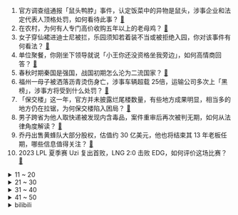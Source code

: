 1. 官方调查组通报「鼠头鸭脖」事件，认定饭菜中的异物是鼠头，涉事企业和法定代表人顶格处罚，如何看待此事？ [:link:](https://www.zhihu.com/question/607131041)
2. 在农村，为何有人专门高价收购五年以上的老母鸡？ [:link:](https://www.zhihu.com/question/421033694)
3. 女子穿仙裙进迪士尼被拦，乐园须知若着装不当或被拒绝入园，你对该事件有何看法？ [:link:](https://www.zhihu.com/question/606726034)
4. 单位聚餐，你刚坐下领导就说「小王你还没资格坐我旁边」，如何高情商回答？ [:link:](https://www.zhihu.com/question/606620590)
5. 春秋时期秦国是强国，战国初期怎么沦为二流国家？ [:link:](https://www.zhihu.com/question/607082365)
6. 福州一母子被洒落沥青烫伤身亡，涉事车辆超载 25倍，运输公司多次上「黑榜」，涉事方将受到什么处罚？ [:link:](https://www.zhihu.com/question/607112600)
7. 「保交楼」这一年，官方并未披露烂尾楼数量，有些地方成果明显，相当多的地方仍在拉锯，为何保交楼陷入困局？ [:link:](https://www.zhihu.com/question/607125175)
8. 男子跨省为他人取快递被发现内含毒品，案件重审后再次被判无期，如何从法律角度解读？ [:link:](https://www.zhihu.com/question/607104424)
9. 乔丹出售黄蜂队大部分股权，估值约 30 亿美元，他也将结束其 13 年老板任期，哪些信息值得关注？ [:link:](https://www.zhihu.com/question/607107936)
10. 2023 LPL 夏季赛 Uzi 复出首败，LNG 2:0 击败 EDG，如何评价这场比赛？ [:link:](https://www.zhihu.com/question/607163339)
<details>
<summary>11 ~ 20</summary>

11. 家长反对家委会收费犒劳考生被班主任踢出群，当地教育局介入，如何看待此事？后续情况如何？ [:link:](https://www.zhihu.com/question/606954362)
12. 如何评价《中国说唱巅峰对决 2023》第七期？ [:link:](https://www.zhihu.com/question/605979786)
13. 当前国内消费规模处于什么水平？主要受到哪些因素的影响？除了降息以外，还有什么手段能刺激消费？ [:link:](https://www.zhihu.com/question/607048165)
14. TES 官方喊话「一些从业者需要提升专业能力」疑似暗指官方解说毛毛内涵喻文波，如何看待这一事件？ [:link:](https://www.zhihu.com/question/607201900)
15. 高考完后想学编程，应该从哪一步开始？ [:link:](https://www.zhihu.com/question/606890445)
16. 你认为，高考后做点什么事好？ [:link:](https://www.zhihu.com/question/606967172)
17. 多地新一轮汽车消费补贴密集出炉，深圳南山最高可领现金补贴 3.3 万，对车企和消费者有何利好？ [:link:](https://www.zhihu.com/question/607125662)
18. 白岩松说很同情梅西到中国无法逛街，梅西回应「球队通常都这样，大部分时间都待在酒店」，如何看待此现象？ [:link:](https://www.zhihu.com/question/607002376)
19. 为什么嵌入式调试经常用UART，却很少用SPI、I2C或USRT？ [:link:](https://www.zhihu.com/question/450883017)
20. 电影《闪电侠》里为什么超女打不过佐德? [:link:](https://www.zhihu.com/question/607112739)
</details>
<details>
<summary>21 ~ 30</summary>

21. 向传奇致敬！42 岁郑智正式退役，代表国足出战 108 场，打入 15 球，如何评价郑智的职业生涯？ [:link:](https://www.zhihu.com/question/607062078)
22. 孩子被老师安排在教室最后一排怎么办？ [:link:](https://www.zhihu.com/question/606100150)
23. 如何看待第一届烂柯杯决赛，辜梓豪让一追二战胜申真谞，取得个人国际大赛第二冠？ [:link:](https://www.zhihu.com/question/607154196)
24. 2023 年 618 有哪些支持独显直连的高性能笔记本值得入手？ [:link:](https://www.zhihu.com/question/597409880)
25. 刚高考完的高三生如何赚钱？ [:link:](https://www.zhihu.com/question/607140551)
26. 兰州马拉松赛外国选手优先 50 米起跑，当地称「防止国际精英受干扰」，如何看待此事？ [:link:](https://www.zhihu.com/question/606928139)
27. 如何选择家用净水器？ [:link:](https://www.zhihu.com/question/25051573)
28. 如何评价《崩坏：星穹铁道》中的银河公司被银狼侵入? [:link:](https://www.zhihu.com/question/607134236)
29. 高考完有可能考不上就必须立马学习吗？ [:link:](https://www.zhihu.com/question/607150191)
30. 本轮「降息」是起点还是终点？未来宏观政策向是否会继续通过降息来刺激消费和资金流动？ [:link:](https://www.zhihu.com/question/607048020)
</details>
<details>
<summary>31 ~ 40</summary>

31. 你会选择去现场看一场中超联赛吗？ [:link:](https://www.zhihu.com/question/606077480)
32. 考研政治分低怎么办? [:link:](https://www.zhihu.com/question/596535855)
33. 国内有哪些高档女包的品牌？ [:link:](https://www.zhihu.com/question/287727894)
34. 物体的坚硬程度由什么决定？ [:link:](https://www.zhihu.com/question/602346094)
35. 布林肯访华前强调中美需更好沟通，确保竞争不升级为冲突，还有哪些信息值得关注？ [:link:](https://www.zhihu.com/question/607147745)
36. 电线是不是越粗越好？ [:link:](https://www.zhihu.com/question/606004330)
37. 2023上半年四六级开考，考试体验如何，哪些题目印象深刻？ [:link:](https://www.zhihu.com/question/607122232)
38. 3个月读完12本书，为什么还是那么焦虑？ [:link:](https://www.zhihu.com/question/605602129)
39. 钱真的可以治愈一切吗？ [:link:](https://www.zhihu.com/question/606531916)
40. 为什么《甄嬛传》百看不厌？ [:link:](https://www.zhihu.com/question/499570303)
</details>
<details>
<summary>41 ~ 50</summary>

41. 如何评价 2023 年上海中考？ [:link:](https://www.zhihu.com/question/599405158)
42. 同事老是把他的活儿推给我做，怎么拒绝都没用，怎么办？ [:link:](https://www.zhihu.com/question/605396997)
43. 如何评价《奔跑吧》第七季第九期《好梦竞赛》？ [:link:](https://www.zhihu.com/question/607007150)
44. 进行傅里叶变换是不是就是为了简化运算？ [:link:](https://www.zhihu.com/question/606051930)
45. 普京称俄罗斯已经将承诺的第一部分核装置运抵白俄罗斯境内，如何看待此举？对局势有何影响？ [:link:](https://www.zhihu.com/question/607107944)
46. 如何评价 2023 年 6月英语六级考试难度？ [:link:](https://www.zhihu.com/question/607157797)
47. 诸葛亮明知道关羽会失荆州，为什么没能够及时补救呢？ [:link:](https://www.zhihu.com/question/604680500)
48. 为什么蜘蛛侠反抗命运而闪电侠选择了接受？ [:link:](https://www.zhihu.com/question/606552144)
49. 工作两三年后，你悟出什么职场道理？ [:link:](https://www.zhihu.com/question/369404624)
50. 普京称俄罗斯 2023 年 4 月 GDP 同比增长 3.3%，为何俄遭西方制裁却仍能保持经济增长？ [:link:](https://www.zhihu.com/question/607051685)
</details><details>
<summary>bilibili</summary>

</details>